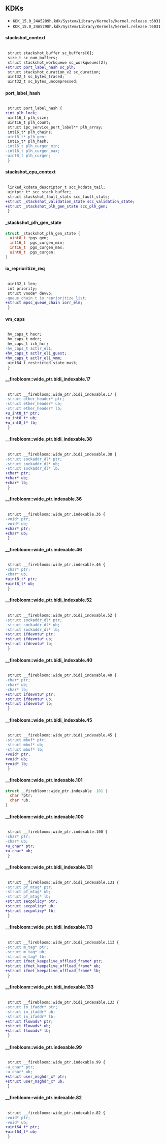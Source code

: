 ## KDKs

- `KDK_15.0_24A5289h.kdk/System/Library/Kernels/kernel.release.t6031`
- `KDK_15.0_24A5298h.kdk/System/Library/Kernels/kernel.release.t6031`

#### stackshot_context

```diff

 struct stackshot_buffer sc_buffers[6];	
 size_t sc_num_buffers;	
 struct stackshot_workqueue sc_workqueues[2];	
+struct port_label_hash sc_plh;	
 struct stackshot_duration_v2 sc_duration;	
 uint32_t sc_bytes_traced;	
 uint32_t sc_bytes_uncompressed;	

```
#### port_label_hash

```diff

 struct port_label_hash {
+int plh_lock;	
 uint16_t plh_size;	
 uint16_t plh_count;	
 struct ipc_service_port_label** plh_array;	
 int16_t* plh_chains;	
-uint8_t* plh_gen;	
 int16_t* plh_hash;	
-int16_t plh_curgen_min;	
-int16_t plh_curgen_max;	
-uint8_t plh_curgen;	
 }

```
#### stackshot_cpu_context

```diff

 linked_kcdata_descriptor_t scc_kcdata_tail;	
 uintptr_t* scc_stack_buffer;	
 struct stackshot_fault_stats scc_fault_stats;	
+struct _stackshot_validation_state scc_validation_state;	
+struct _stackshot_plh_gen_state scc_plh_gen;	
 }

```
#### _stackshot_plh_gen_state

```c
struct _stackshot_plh_gen_state {
  uint8_t *pgs_gen;
  int16_t  pgs_curgen_min;
  int16_t  pgs_curgen_max;
  uint8_t  pgs_curgen;
}

```
#### io_reprioritize_req

```diff

 uint32_t len;	
 int priority;	
 struct vnode* devvp;	
-queue_chain_t io_reprioritize_list;	
+struct mpsc_queue_chain iorr_elm;	
 }

```
#### vm_caps

```diff

 hv_caps_t hacr;	
 hv_caps_t mdcr;	
 hv_caps_t ich_hcr;	
-hv_caps_t actlr_el1;	
+hv_caps_t actlr_el1_guest;	
+hv_caps_t actlr_el1_vmm;	
 uint64_t restricted_state_mask;	
 }

```
#### __firebloom::wide_ptr.bidi_indexable.17

```diff

 struct __firebloom::wide_ptr.bidi_indexable.17 {
-struct ether_header* ptr;	
-struct ether_header* ub;	
-struct ether_header* lb;	
+u_int8_t* ptr;	
+u_int8_t* ub;	
+u_int8_t* lb;	
 }

```
#### __firebloom::wide_ptr.bidi_indexable.38

```diff

 struct __firebloom::wide_ptr.bidi_indexable.38 {
-struct sockaddr_dl* ptr;	
-struct sockaddr_dl* ub;	
-struct sockaddr_dl* lb;	
+char* ptr;	
+char* ub;	
+char* lb;	
 }

```
#### __firebloom::wide_ptr.indexable.36

```diff

 struct __firebloom::wide_ptr.indexable.36 {
-void* ptr;	
-void* ub;	
+char* ptr;	
+char* ub;	
 }

```
#### __firebloom::wide_ptr.indexable.46

```diff

 struct __firebloom::wide_ptr.indexable.46 {
-char* ptr;	
-char* ub;	
+uint8_t* ptr;	
+uint8_t* ub;	
 }

```
#### __firebloom::wide_ptr.bidi_indexable.52

```diff

 struct __firebloom::wide_ptr.bidi_indexable.52 {
-struct sockaddr_dl* ptr;	
-struct sockaddr_dl* ub;	
-struct sockaddr_dl* lb;	
+struct ifdevmtu* ptr;	
+struct ifdevmtu* ub;	
+struct ifdevmtu* lb;	
 }

```
#### __firebloom::wide_ptr.bidi_indexable.40

```diff

 struct __firebloom::wide_ptr.bidi_indexable.40 {
-char* ptr;	
-char* ub;	
-char* lb;	
+struct ifdevmtu* ptr;	
+struct ifdevmtu* ub;	
+struct ifdevmtu* lb;	
 }

```
#### __firebloom::wide_ptr.bidi_indexable.45

```diff

 struct __firebloom::wide_ptr.bidi_indexable.45 {
-struct mbuf* ptr;	
-struct mbuf* ub;	
-struct mbuf* lb;	
+void* ptr;	
+void* ub;	
+void* lb;	
 }

```
#### __firebloom::wide_ptr.indexable.101

```c
struct __firebloom::wide_ptr.indexable .101 {
  char *ptr;
  char *ub;
}

```
#### __firebloom::wide_ptr.indexable.100

```diff

 struct __firebloom::wide_ptr.indexable.100 {
-char* ptr;	
-char* ub;	
+u_char* ptr;	
+u_char* ub;	
 }

```
#### __firebloom::wide_ptr.bidi_indexable.131

```diff

 struct __firebloom::wide_ptr.bidi_indexable.131 {
-struct pf_mtag* ptr;	
-struct pf_mtag* ub;	
-struct pf_mtag* lb;	
+struct secpolicy* ptr;	
+struct secpolicy* ub;	
+struct secpolicy* lb;	
 }

```
#### __firebloom::wide_ptr.bidi_indexable.113

```diff

 struct __firebloom::wide_ptr.bidi_indexable.113 {
-struct m_tag* ptr;	
-struct m_tag* ub;	
-struct m_tag* lb;	
+struct ifnet_keepalive_offload_frame* ptr;	
+struct ifnet_keepalive_offload_frame* ub;	
+struct ifnet_keepalive_offload_frame* lb;	
 }

```
#### __firebloom::wide_ptr.bidi_indexable.133

```diff

 struct __firebloom::wide_ptr.bidi_indexable.133 {
-struct in_ifaddr* ptr;	
-struct in_ifaddr* ub;	
-struct in_ifaddr* lb;	
+struct flowadv* ptr;	
+struct flowadv* ub;	
+struct flowadv* lb;	
 }

```
#### __firebloom::wide_ptr.indexable.99

```diff

 struct __firebloom::wide_ptr.indexable.99 {
-u_char* ptr;	
-u_char* ub;	
+struct user_msghdr_x* ptr;	
+struct user_msghdr_x* ub;	
 }

```
#### __firebloom::wide_ptr.indexable.82

```diff

 struct __firebloom::wide_ptr.indexable.82 {
-void* ptr;	
-void* ub;	
+uint64_t* ptr;	
+uint64_t* ub;	
 }

```
